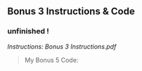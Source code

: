 ## Bonus 3 Instructions & Code

### unfinished !

*Instructions: Bonus 3 Instructions.pdf*

>My Bonus 5 Code: 
> 
